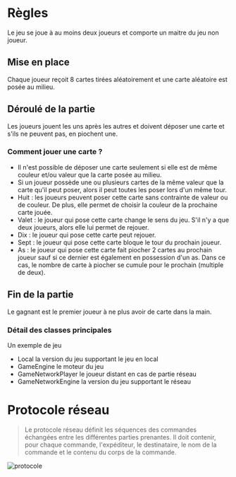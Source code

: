 # Règles

Le jeu se joue à au moins deux joueurs et comporte un maitre du jeu non joueur.

## Mise en place

Chaque joueur reçoit 8 cartes tirées aléatoirement et une carte aléatoire est posée au milieu.

## Déroulé de la partie

Les joueurs jouent les uns après les autres et doivent déposer une carte et s'ils ne peuvent pas, en piochent une.

### Comment jouer une carte ?

* Il n'est possible de déposer une carte seulement si elle est de même couleur et/ou valeur que la carte posée au milieu.
* Si un joueur possède une ou plusieurs cartes de la même valeur que la carte qu'il peut poser, alors il peut toutes les poser lors d'un même tour.
* Huit : les joueurs peuvent poser cette carte sans contrainte de valeur ou de couleur. De plus, elle permet de choisir la couleur de la prochaine carte jouée.
* Valet : le joueur qui pose cette carte change le sens du jeu. S'il n'y a que deux joueurs, alors elle lui permet de rejouer.
* Dix : le joueur qui pose cette carte peut rejouer.
* Sept : le joueur qui pose cette carte bloque le tour du prochain joueur.
* As : le joueur qui pose cette carte fait piocher 2 cartes au prochain joueur sauf si ce dernier est également en possession d'un as. Dans ce cas, le nombre de carte à piocher se cumule pour le prochain (multiple de deux).

## Fin de la partie

Le gagnant est le premier joueur à ne plus avoir de carte dans la main.

### Détail des classes principales

Un exemple de jeu

* Local la version du jeu supportant le jeu en local
* GameEngine le moteur du jeu
* GameNetworkPlayer le joueur distant en cas de partie réseau
* GameNetworkEngine la version du jeu supportant le réseau


# Protocole réseau

> Le protocole réseau définit les séquences des commandes échangées entre les différentes parties prenantes. Il doit contenir, pour chaque commande, l'expéditeur, le destinataire, le nom de la commande et le contenu du corps de la commande.

![protocole](doc/protocle.png)


